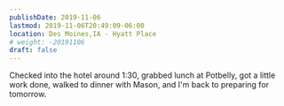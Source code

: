 ```yaml
---
publishDate: 2019-11-06
lastmod: 2019-11-06T20:49:09-06:00
location: Des Moines,IA - Hyatt Place
# weight: -20191106
draft: false
---
```

Checked into the hotel around 1:30, grabbed lunch at Potbelly, got a little work done,  walked to dinner with Mason, and I'm back to preparing for tomorrow.
 
